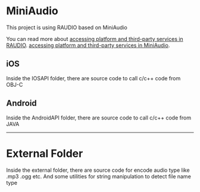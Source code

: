 # MiniAudio 

This project is using RAUDIO based on MiniAudio


You can read more about
[accessing platform and third-party services in RAUDIO](https://github.com/raysan5/raudio).
[accessing platform and third-party services in MiniAudio](https://miniaud.io/).

## iOS
Inside the IOSAPI folder, there are source code to call c/c++ code from OBJ-C

## Android
Inside the AndroidAPI folder, there are source code to call c/c++ code from JAVA


---------------------------------------------------------------------
# External Folder

Inside the external folder, there are source code for encode audio type like .mp3 .ogg etc. And some utilities for string manipulation to detect file name type

